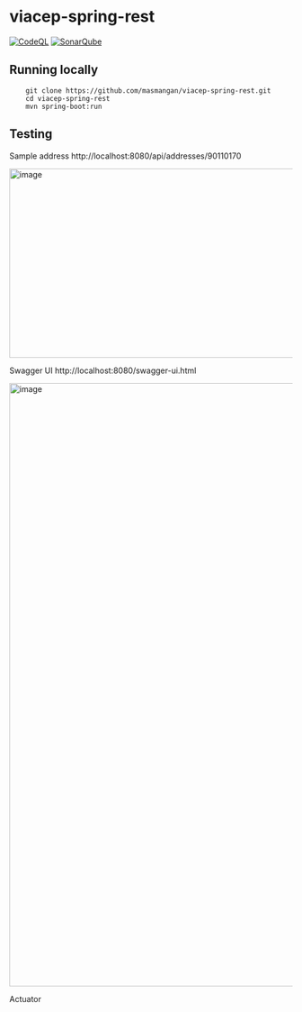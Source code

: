 # viacep-spring-rest
[![CodeQL](https://github.com/viacepcloning/viacep-spring-rest/actions/workflows/codeql.yml/badge.svg)](https://github.com/viacepcloning/viacep-spring-rest/actions/workflows/codeql.yml)
[![SonarQube](https://github.com/viacepcloning/viacep-spring-rest/actions/workflows/build.yml/badge.svg)](https://github.com/viacepcloning/viacep-spring-rest/actions/workflows/build.yml) 

## Running locally
```
	git clone https://github.com/masmangan/viacep-spring-rest.git
	cd viacep-spring-rest
	mvn spring-boot:run
```

## Testing

Sample address
http://localhost:8080/api/addresses/90110170

<img width="965" height="336" alt="image" src="https://github.com/user-attachments/assets/d5a18786-37b4-4599-b8d7-fd2e61ef3f7e" />

Swagger UI
http://localhost:8080/swagger-ui.html

<img width="1014" height="1071" alt="image" src="https://github.com/user-attachments/assets/11ed9c11-11c1-4ae2-b57e-a55b58da60fb" />


Actuator
